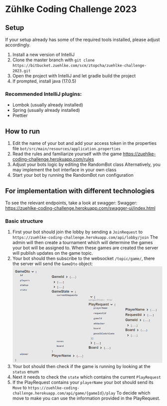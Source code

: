 # Zühlke Coding Challenge 2023

## Setup

If your setup already has some of the required tools installed, please adjust accordingly.

1. Install a new version of IntelliJ
2. Clone the master branch with `git clone https://bitbucket.zuehlke.com/scm/ztopcha/zuehlke-challenge-2023.git`
3. Open the project with IntelliJ and let gradle build the project
4. If prompted, install java (17.0.5)

### Recommended IntelliJ plugins:

- Lombok (usually already installed)
- Spring (usually already installed)
- Prettier

## How to run

1. Edit the name of your bot and add your access token in the properties file
   `bot/src/main/resources/application.properties`
2. Read the rules and familiarize yourself with the game
   https://zuehlke-coding-challenge.herokuapp.com/rules
3. Adjust your bots logic by editing the RandomBot class
   Alternatively, you may implement the bot interface in your own class
4. Start your bot by running the RandomBot run configuration

## For implementation with different technologies

To see the relevant endpoints, take a look at swagger:
Swagger: https://zuehlke-coding-challenge.herokuapp.com/swagger-ui/index.html

### Basic structure

1. First your bot should join the lobby by sending a `JoinRequest` to `https://zuehlke-coding-challenge.herokuapp.com/api/lobby/join`
   The admin will then create a tournament which will determine the games your bot will be assigned to.
   When these games are created the server will publish updates on the game topic.
2. Your bot should then subscribe to the websocket `/topic/game/`, there the server will send the `GameDto` object:
![GameDto.png](doc/GameDto.png)
3. Your bot should then check if the game is running by looking at the `status` enum
4. Next it needs to check the `state` which contains the current `PlayRequest`
5. If the PlayRequest contains your `playerName` your bot should send its `Move` to `https://zuehlke-coding-challenge.herokuapp.com/api/game/{gameId}/play`
   To decide which move to make you can use the information provided in the PlayRequest.
